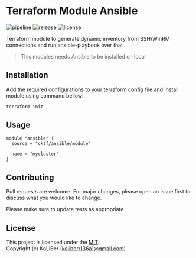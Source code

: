 # Terraform Module Ansible

![pipeline](https://github.com/cktf/terraform-module-ansible/actions/workflows/cicd.yml/badge.svg)
![release](https://img.shields.io/github/v/release/cktf/terraform-module-ansible?display_name=tag)
![license](https://img.shields.io/github/license/cktf/terraform-module-ansible)

Terraform module to generate dynamic inventory from SSH/WinRM connections and run ansible-playbook over that

> This modules needs Ansible to be installed on local

## Installation

Add the required configurations to your terraform config file and install module using command bellow:

```bash
terraform init
```

## Usage

```hcl
module "ansible" {
  source = "cktf/ansible/module"

  name = "mycluster"
}
```

## Contributing

Pull requests are welcome. For major changes, please open an issue first to discuss what you would like to change.

Please make sure to update tests as appropriate.

## License

This project is licensed under the [MIT](LICENSE.md).  
Copyright (c) KoLiBer (koliberr136a1@gmail.com)
